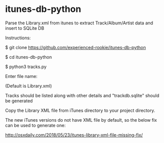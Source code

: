 # itunes-db-python
Parse the Library.xml from itunes to extract Track/Album/Artist data and insert to SQLite DB

Instructions:

$ git clone https://github.com/experienced-rookie/itunes-db-python

$ cd itunes-db-python

$ python3 tracks.py

Enter file name: 

(Default is Library.xml)

Tracks should be listed along with other details and "trackdb.sqlite" should be generated

Copy the Library XML file from iTunes directory to your project directory.

The new iTunes versions do not have XML file by default, so the below fix can be used to generate one:

http://osxdaily.com/2018/05/23/itunes-library-xml-file-missing-fix/
